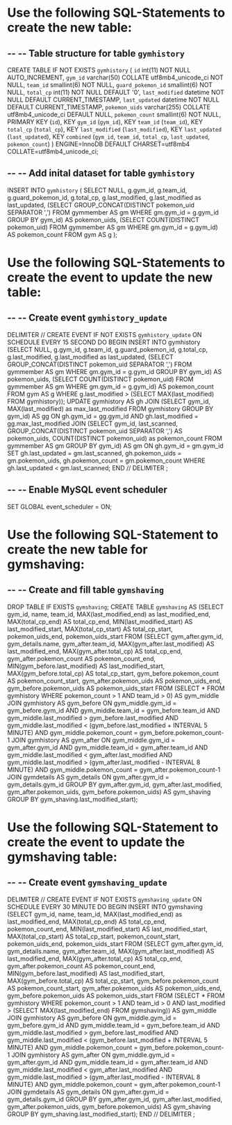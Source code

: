 Use the following SQL-Statements to create the new table:
=========================================================

--
-- Table structure for table `gymhistory`
--
CREATE TABLE IF NOT EXISTS `gymhistory` (
  `id` int(11) NOT NULL AUTO_INCREMENT,
  `gym_id` varchar(50) COLLATE utf8mb4_unicode_ci NOT NULL,
  `team_id` smallint(6) NOT NULL,
  `guard_pokemon_id` smallint(6) NOT NULL,
  `total_cp` int(11) NOT NULL DEFAULT '0',
  `last_modified` datetime NOT NULL DEFAULT CURRENT_TIMESTAMP,
  `last_updated` datetime NOT NULL DEFAULT CURRENT_TIMESTAMP,
  `pokemon_uids` varchar(255) COLLATE utf8mb4_unicode_ci DEFAULT NULL,
  `pokemon_count` smallint(6) NOT NULL,
  PRIMARY KEY (`id`),
  KEY `gym_id` (`gym_id`),
  KEY `team_id` (`team_id`),
  KEY `total_cp` (`total_cp`),
  KEY `last_modified` (`last_modified`),
  KEY `last_updated` (`last_updated`),
  KEY `combined` (`gym_id`, `team_id`, `total_cp`, `last_updated`, `pokemon_count`)
) ENGINE=InnoDB DEFAULT CHARSET=utf8mb4 COLLATE=utf8mb4_unicode_ci;

--
-- Add inital dataset for table `gymhistory`
--
INSERT INTO `gymhistory` (
  SELECT NULL, g.gym_id, g.team_id, g.guard_pokemon_id, g.total_cp, g.last_modified, g.last_modified as last_updated,
  (SELECT GROUP_CONCAT(DISTINCT pokemon_uid SEPARATOR ',') FROM gymmember AS gm WHERE gm.gym_id = g.gym_id GROUP BY gym_id) AS pokemon_uids,
  (SELECT COUNT(DISTINCT pokemon_uid) FROM gymmember AS gm WHERE gm.gym_id = g.gym_id) AS pokemon_count
  FROM gym AS g
);


Use the following SQL-Statements to create the event to update the new table:
=============================================================================

--
-- Create event `gymhistory_update`
--
DELIMITER //
CREATE EVENT IF NOT EXISTS `gymhistory_update`
ON SCHEDULE EVERY 15 SECOND
DO BEGIN
  INSERT INTO gymhistory (SELECT NULL, g.gym_id, g.team_id, g.guard_pokemon_id, g.total_cp, g.last_modified, g.last_modified as last_updated, (SELECT GROUP_CONCAT(DISTINCT pokemon_uid SEPARATOR ',') FROM gymmember AS gm WHERE gm.gym_id = g.gym_id GROUP BY gym_id) AS pokemon_uids, (SELECT COUNT(DISTINCT pokemon_uid) FROM gymmember AS gm WHERE gm.gym_id = g.gym_id) AS pokemon_count FROM gym AS g WHERE g.last_modified > (SELECT MAX(last_modified) FROM gymhistory));
  UPDATE gymhistory AS gh
  JOIN (SELECT gym_id, MAX(last_modified) as max_last_modified FROM gymhistory GROUP BY gym_id)
  AS gg ON gh.gym_id = gg.gym_id AND gh.last_modified = gg.max_last_modified
  JOIN (SELECT gym_id, last_scanned, GROUP_CONCAT(DISTINCT pokemon_uid SEPARATOR ',') AS pokemon_uids, COUNT(DISTINCT pokemon_uid) as pokemon_count FROM gymmember AS gm GROUP BY gym_id)
  AS gm ON gh.gym_id = gm.gym_id
  SET gh.last_updated = gm.last_scanned, gh.pokemon_uids = gm.pokemon_uids, gh.pokemon_count = gm.pokemon_count
  WHERE gh.last_updated < gm.last_scanned;
END
//
DELIMITER ;

--
-- Enable MySQL event scheduler
--
SET GLOBAL event_scheduler = ON;


Use the following SQL-Statement to create the new table for gymshaving:
========================================================================

--
-- Create and fill table `gymshaving`
--

DROP TABLE IF EXISTS `gymshaving`;
CREATE TABLE `gymshaving` AS (SELECT gym_id, name, team_id, MAX(last_modified_end) as last_modified_end, MAX(total_cp_end) AS total_cp_end, MIN(last_modified_start) AS last_modified_start, MAX(total_cp_start) AS total_cp_start, pokemon_uids_end, pokemon_uids_start FROM (SELECT gym_after.gym_id, gym_details.name, gym_after.team_id, MAX(gym_after.last_modified) AS last_modified_end, MAX(gym_after.total_cp) AS total_cp_end, gym_after.pokemon_count AS pokemon_count_end, MIN(gym_before.last_modified) AS last_modified_start, MAX(gym_before.total_cp) AS total_cp_start, gym_before.pokemon_count AS pokemon_count_start, gym_after.pokemon_uids AS pokemon_uids_end, gym_before.pokemon_uids AS pokemon_uids_start
FROM (SELECT * FROM gymhistory WHERE pokemon_count > 1 AND team_id > 0) AS gym_middle
JOIN gymhistory AS gym_before
ON gym_middle.gym_id = gym_before.gym_id AND gym_middle.team_id = gym_before.team_id AND gym_middle.last_modified > gym_before.last_modified AND gym_middle.last_modified < (gym_before.last_modified + INTERVAL 5 MINUTE) AND gym_middle.pokemon_count = gym_before.pokemon_count-1
JOIN gymhistory AS gym_after
ON gym_middle.gym_id = gym_after.gym_id AND gym_middle.team_id = gym_after.team_id AND gym_middle.last_modified < gym_after.last_modified AND gym_middle.last_modified > (gym_after.last_modified - INTERVAL 8 MINUTE) AND gym_middle.pokemon_count = gym_after.pokemon_count-1
JOIN gymdetails AS gym_details
ON gym_after.gym_id = gym_details.gym_id
GROUP BY gym_after.gym_id, gym_after.last_modified, gym_after.pokemon_uids, gym_before.pokemon_uids)
AS gym_shaving GROUP BY gym_shaving.last_modified_start);


Use the following SQL-Statement to create the event to update the gymshaving table:
====================================================================================

--
-- Create event `gymshaving_update`
--

DELIMITER //
CREATE EVENT IF NOT EXISTS `gymshaving_update`
ON SCHEDULE EVERY 30 MINUTE
DO BEGIN
  INSERT INTO gymshaving (SELECT gym_id, name, team_id, MAX(last_modified_end) as last_modified_end, MAX(total_cp_end) AS total_cp_end, pokemon_count_end, MIN(last_modified_start) AS last_modified_start, MAX(total_cp_start) AS total_cp_start, pokemon_count_start, pokemon_uids_end, pokemon_uids_start FROM (SELECT gym_after.gym_id, gym_details.name, gym_after.team_id, MAX(gym_after.last_modified) AS last_modified_end, MAX(gym_after.total_cp) AS total_cp_end, gym_after.pokemon_count AS pokemon_count_end, MIN(gym_before.last_modified) AS last_modified_start, MAX(gym_before.total_cp) AS total_cp_start, gym_before.pokemon_count AS pokemon_count_start, gym_after.pokemon_uids AS pokemon_uids_end, gym_before.pokemon_uids AS pokemon_uids_start
  FROM (SELECT * FROM gymhistory WHERE pokemon_count > 1 AND team_id > 0 AND last_modified > (SELECT MAX(last_modified_end) FROM gymshaving)) AS gym_middle
  JOIN gymhistory AS gym_before
  ON gym_middle.gym_id = gym_before.gym_id AND gym_middle.team_id = gym_before.team_id AND gym_middle.last_modified > gym_before.last_modified AND gym_middle.last_modified < (gym_before.last_modified + INTERVAL 5 MINUTE) AND gym_middle.pokemon_count = gym_before.pokemon_count-1
  JOIN gymhistory AS gym_after
  ON gym_middle.gym_id = gym_after.gym_id AND gym_middle.team_id = gym_after.team_id AND gym_middle.last_modified < gym_after.last_modified AND gym_middle.last_modified > (gym_after.last_modified - INTERVAL 8 MINUTE) AND gym_middle.pokemon_count = gym_after.pokemon_count-1
  JOIN gymdetails AS gym_details
  ON gym_after.gym_id = gym_details.gym_id
  GROUP BY gym_after.gym_id, gym_after.last_modified, gym_after.pokemon_uids, gym_before.pokemon_uids)
  AS gym_shaving GROUP BY gym_shaving.last_modified_start);
END
//
DELIMITER ;
